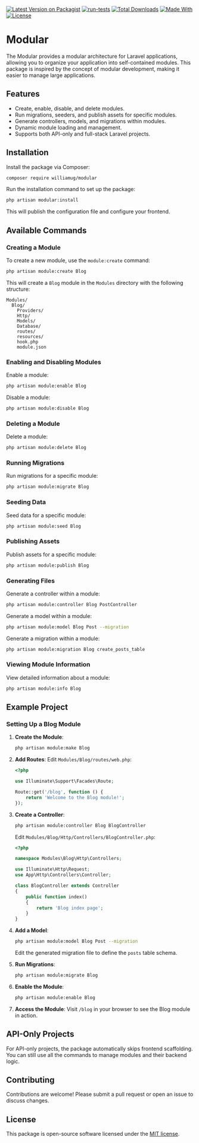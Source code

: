 [![Latest Version on Packagist](https://img.shields.io/packagist/v/williamug/modular.svg?style=flat-square)](https://packagist.org/packages/williamug/modular/stats#major/all)
[![run-tests](https://github.com/Williamug/modular/actions/workflows/run-tests.yml/badge.svg)](https://github.com/williamug/modular/actions/workflows/run-tests.yml)
[![Total Downloads](https://img.shields.io/packagist/dt/williamug/modular.svg?style=flat-square)](https://packagist.org/packages/williamug/modular)
[![Made With](https://img.shields.io/badge/made_with-php-blue)](/docs/requirements/)
[![License](https://img.shields.io/packagist/l/williamug/versioning.svg)](https://github.com/williamug/versioning/blob/master/LICENSE.txt)

# Modular

The Modular provides a modular architecture for Laravel applications, allowing you to organize your application into self-contained modules. This package is inspired by the concept of modular development, making it easier to manage large applications.


## Features
- Create, enable, disable, and delete modules.
- Run migrations, seeders, and publish assets for specific modules.
- Generate controllers, models, and migrations within modules.
- Dynamic module loading and management.
- Supports both API-only and full-stack Laravel projects.

## Installation

Install the package via Composer:
```bash
composer require williamug/modular
```

Run the installation command to set up the package:
```bash
php artisan modular:install
```
This will publish the configuration file and configure your frontend.

## Available Commands

### Creating a Module
To create a new module, use the `module:create` command:
```bash
php artisan module:create Blog
```
This will create a `Blog` module in the `Modules` directory with the following structure:
```
Modules/
  Blog/
    Providers/
    Http/
    Models/
    Database/
    routes/
    resources/
    hook.php
    module.json
```

### Enabling and Disabling Modules
Enable a module:
```bash
php artisan module:enable Blog
```
Disable a module:
```bash
php artisan module:disable Blog
```

### Deleting a Module
Delete a module:
```bash
php artisan module:delete Blog
```

### Running Migrations
Run migrations for a specific module:
```bash
php artisan module:migrate Blog
```

### Seeding Data
Seed data for a specific module:
```bash
php artisan module:seed Blog
```

### Publishing Assets
Publish assets for a specific module:
```bash
php artisan module:publish Blog
```

### Generating Files
Generate a controller within a module:
```bash
php artisan module:controller Blog PostController
```
Generate a model within a module:
```bash
php artisan module:model Blog Post --migration
```
Generate a migration within a module:
```bash
php artisan module:migration Blog create_posts_table
```

### Viewing Module Information
View detailed information about a module:
```bash
php artisan module:info Blog
```

## Example Project

### Setting Up a Blog Module
1. **Create the Module**:
   ```bash
   php artisan module:make Blog
   ```

2. **Add Routes**:
   Edit `Modules/Blog/routes/web.php`:
   ```php
   <?php

   use Illuminate\Support\Facades\Route;

   Route::get('/blog', function () {
       return 'Welcome to the Blog module!';
   });
   ```

3. **Create a Controller**:
   ```bash
   php artisan module:controller Blog BlogController
   ```
   Edit `Modules/Blog/Http/Controllers/BlogController.php`:
   ```php
   <?php

   namespace Modules\Blog\Http\Controllers;

   use Illuminate\Http\Request;
   use App\Http\Controllers\Controller;

   class BlogController extends Controller
   {
       public function index()
       {
           return 'Blog index page';
       }
   }
   ```

4. **Add a Model**:
   ```bash
   php artisan module:model Blog Post --migration
   ```
   Edit the generated migration file to define the `posts` table schema.

5. **Run Migrations**:
   ```bash
   php artisan module:migrate Blog
   ```

6. **Enable the Module**:
   ```bash
   php artisan module:enable Blog
   ```

7. **Access the Module**:
   Visit `/blog` in your browser to see the Blog module in action.

## API-Only Projects
For API-only projects, the package automatically skips frontend scaffolding. You can still use all the commands to manage modules and their backend logic.

## Contributing
Contributions are welcome! Please submit a pull request or open an issue to discuss changes.

## License
This package is open-source software licensed under the [MIT license](LICENSE.md).
